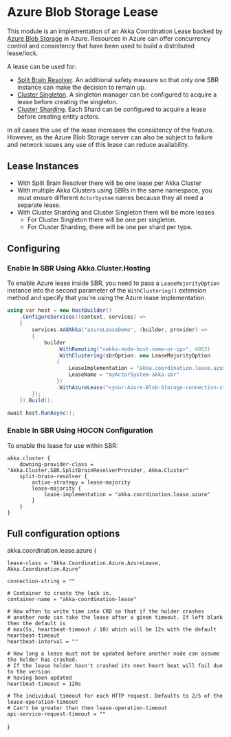 # Azure Blob Storage Lease
This module is an implementation of an Akka Coordination Lease backed by [Azure Blob Storage](https://learn.microsoft.com/en-us/azure/storage/blobs/storage-blobs-introduction) in Azure. Resources in Azure can offer concurrency control and consistency that have been used to build a distributed lease/lock.

A lease can be used for:

* [Split Brain Resolver](https://getakka.net/articles/clustering/split-brain-resolver.html). An additional safety measure so that only one SBR instance can make the decision to remain up.
* [Cluster Singleton](https://getakka.net/articles/clustering/cluster-singleton.html). A singleton manager can be configured to acquire a lease before creating the singleton.
* [Cluster Sharding](https://getakka.net/articles/clustering/cluster-sharding.html). Each Shard can be configured to acquire a lease before creating entity actors.

In all cases the use of the lease increases the consistency of the feature. However, as the Azure Blob Storage server can also be subject to failure and network issues any use of this lease can reduce availability.

## Lease Instances

* With Split Brain Resolver there will be one lease per Akka Cluster
* With multiple Akka Clusters using SBRs in the same namespace, you must ensure different `ActorSystem` names because they all need a separate lease.
* With Cluster Sharding and Cluster Singleton there will be more leases
    * For Cluster Singleton there will be one per singleton.
    * For Cluster Sharding, there will be one per shard per type.

## Configuring

### Enable In SBR Using Akka.Cluster.Hosting

To enable Azure lease inside SBR, you need to pass a `LeaseMajorityOption` instance into the second parameter of the `WithClustering()` extension method and specify that you're using the Azure lease implementation.

```csharp
using var host = new HostBuilder()
    .ConfigureServices((context, services) =>
    {
        services.AddAkka("azureLeaseDemo", (builder, provider) =>
        {
            builder
                .WithRemoting("<akka-node-host-name-or-ip>", 4053)
                .WithClustering(sbrOption: new LeaseMajorityOption
                {
                    LeaseImplementation = "akka.coordination.lease.azure",
                    LeaseName = "myActorSystem-akka-sbr"
                })
                .WithAzureLease("<your-Azure-Blob-Storage-connection-string>");
        });
    }).Build();

await host.RunAsync();
```

### Enable In SBR Using HOCON Configuration

To enable the lease for use within SBR:

```
akka.cluster {
    downing-provider-class = "Akka.Cluster.SBR.SplitBrainResolverProvider, Akka.Cluster"
    split-brain-resolver {
        active-strategy = lease-majority
        lease-majority {
            lease-implementation = "akka.coordination.lease.azure"
        }
    }
}
```

## Full configuration options

akka.coordination.lease.azure {

    lease-class = "Akka.Coordination.Azure.AzureLease, Akka.Coordination.Azure"

    connection-string = ""
    
    # Container to create the lock in.
    container-name = "akka-coordination-lease"
    
    # How often to write time into CRD so that if the holder crashes
    # another node can take the lease after a given timeout. If left blank then the default is
    # max(5s, heartbeat-timeout / 10) which will be 12s with the default heartbeat-timeout
    heartbeat-interval = ""

    # How long a lease must not be updated before another node can assume the holder has crashed.
    # If the lease holder hasn't crashed its next heart beat will fail due to the version
    # having been updated
    heartbeat-timeout = 120s

    # The individual timeout for each HTTP request. Defaults to 2/5 of the lease-operation-timeout
    # Can't be greater than then lease-operation-timeout
    api-service-request-timeout = ""
}
